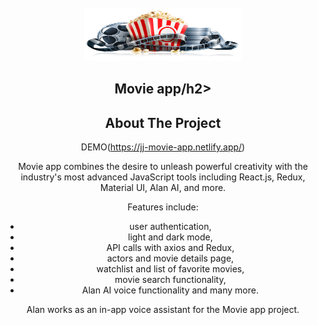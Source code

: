 <div id="top"></div>


<br />
<div align="center">
  <a href="https://github.com/jeffjiang13/movie-app">
    <img src="src/assets/images/dark2.png" alt="Filmpire" width="252" height="85">
  </a>

  <h2 align="center">Movie app/h2>



<!-- ABOUT THE PROJECT -->
## About The Project
DEMO(https://jj-movie-app.netlify.app/)

Movie app combines the desire to unleash powerful creativity with the industry's most advanced JavaScript tools including React.js, Redux, Material UI, Alan AI, and more.

Features include:
* user authentication,
* light and dark mode,
* API calls with axios and Redux,
* actors and movie details page,
* watchlist and list of favorite movies,
* movie search functionality,
* Alan AI voice functionality and many more.

Alan works as an in-app voice assistant for the Movie app project.

